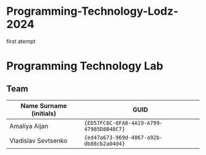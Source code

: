 # Programming-Technology-Lodz-2024
first atempt
# Programming Technology Lab

## Team

| Name Surname (initials) | GUID                                     |
| ----------------------- | ---------------------------------------- |
| Amaliya Aijan           | `{ED57FC8C-0FA0-4A19-A799-47985D8B48C7}` |
| Vladislav Sevtsenko     | `{ed47a673-969d-4067-a92b-db88cb2a04d4}` |
